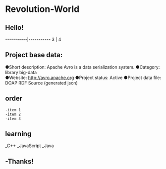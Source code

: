 # Revolution-World

## Hello!


-----------|-----------
      3    |     4

## Project base data:


●Short description: Apache Avro is a data serialization system.
●Category: library   big-data  
●Website: http://avro.apache.org
●Project status: Active
●Project data file: DOAP RDF Source (generated json)

## order

```
-item 1
-item 2
-item 3
```


## learning

_C++
_JavaScript
_Java

## -Thanks!
